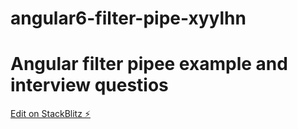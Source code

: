 # angular6-filter-pipe-xyylhn

# Angular filter pipee example and interview questios

[Edit on StackBlitz ⚡️](https://stackblitz.com/edit/angular6-filter-pipe-xyylhn)
